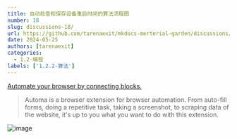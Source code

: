 ```yaml
---
title: 自动检查和保存设备重启时间的算法流程图
number: 18
slug: discussions-18/
url: https://github.com/tarenaexit/mkdocs-merterial-garden/discussions/18
date: 2024-05-25
authors: [tarenaexit]
categories: 
  - 1.2-编程
labels: ['1.2.2-算法']
---
```


[Automate your browser by connecting blocks.](https://www.automa.site/)
> Automa is a browser extension for browser automation. From auto-fill forms, doing a repetitive task, taking a screenshot, to scraping data of the website, it's up to you what you want to do with this extension.

![image](https://cdn.ccsyue.com/picx-images-hosting/master/2024/05/image.5q78x0n5vg.webp)

<script src="https://giscus.app/client.js"
	data-repo="tarenaexit/mkdocs-merterial-garden"
	data-repo-id="RR_kgDOL4wNPw"
	data-mapping="number"
	data-term="18"
	data-reactions-enabled="1"
	data-emit-metadata="0"
	data-input-position="bottom"
	data-theme="light"
	data-lang="zh-CN"
	crossorigin="anonymous"
	async>
</script>
